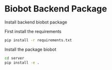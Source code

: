 # Biobot Backend Package

Install backend biobot package

First install the requirements

```bash
pip install -r requirements.txt
```

Install the package biobot

```bash
cd server
pip install -e .
```

